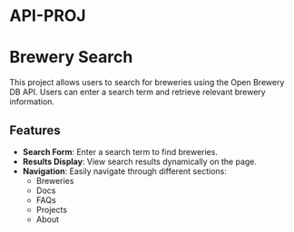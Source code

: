 # API-PROJ

# Brewery Search

This project allows users to search for breweries using the Open Brewery DB API. Users can enter a search term and retrieve relevant brewery information.

## Features

- **Search Form**: Enter a search term to find breweries.
- **Results Display**: View search results dynamically on the page.
- **Navigation**: Easily navigate through different sections:
  - Breweries
  - Docs
  - FAQs
  - Projects
  - About


